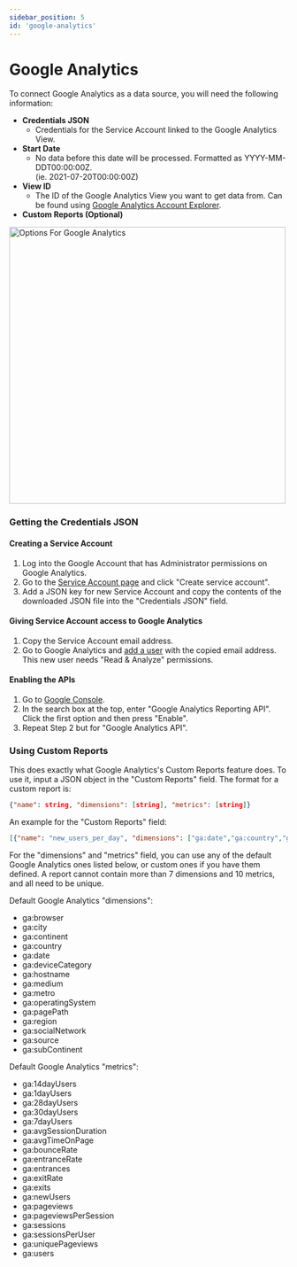 ```yaml
---
sidebar_position: 5
id: 'google-analytics'
---
```


# Google Analytics

To connect Google Analytics as a data source, you will need the following information:

* **Credentials JSON**
    * Credentials for the Service Account linked to the Google Analytics View.
* **Start Date**
    * No data before this date will be processed. Formatted as YYYY-MM-DDT00:00:00Z. <br/>(ie. 2021-07-20T00:00:00Z)
* **View ID**
    * The ID of the Google Analytics View you want to get data from. Can be found using [Google Analytics Account Explorer](https://ga-dev-tools.appspot.com/account-explorer/).
* **Custom Reports (Optional)**

<img alt="Options For Google Analytics" src="/img/connecting-to-data-sources/google-analytics.png" width="500" />

### Getting the Credentials JSON

#### Creating a Service Account

1. Log into the Google Account that has Administrator permissions on Google Analytics.
2. Go to the [Service Account page](https://console.developers.google.com/iam-admin/serviceaccounts) and click "Create service account".
3. Add a JSON key for new Service Account and copy the contents of the downloaded JSON file into the "Credentials JSON" field.

#### Giving Service Account access to Google Analytics

1. Copy the Service Account email address.
2. Go to Google Analytics and [add a user](https://support.google.com/analytics/answer/1009702) with the copied email address. This new user needs "Read & Analyze" permissions.

#### Enabling the APIs

1. Go to [Google Console](https://console.cloud.google.com/).
2. In the search box at the top, enter "Google Analytics Reporting API". Click the first option and then press "Enable". 
3. Repeat Step 2 but for "Google Analytics API".

### Using Custom Reports

This does exactly what Google Analytics's Custom Reports feature does. To use it, input a JSON object in the "Custom Reports" field. The format for a custom report is:
```json
{"name": string, "dimensions": [string], "metrics": [string]}
```
An example for the "Custom Reports" field:
```json
[{"name": "new_users_per_day", "dimensions": ["ga:date","ga:country","ga:region"], "metrics": ["ga:newUsers"]}, {"name": "users_per_city", "dimensions": ["ga:city"], "metrics": ["ga:users"]}]
```

For the "dimensions" and "metrics" field, you can use any of the default Google Analytics ones listed below, or custom ones if you have them defined. A report cannot contain more than 7 dimensions and 10 metrics, and all need to be unique. <br/>

Default Google Analytics "dimensions":
* ga:browser
* ga:city
* ga:continent
* ga:country
* ga:date
* ga:deviceCategory
* ga:hostname
* ga:medium
* ga:metro
* ga:operatingSystem
* ga:pagePath
* ga:region
* ga:socialNetwork
* ga:source
* ga:subContinent


Default Google Analytics "metrics":
* ga:14dayUsers
* ga:1dayUsers
* ga:28dayUsers
* ga:30dayUsers
* ga:7dayUsers
* ga:avgSessionDuration
* ga:avgTimeOnPage
* ga:bounceRate
* ga:entranceRate
* ga:entrances
* ga:exitRate
* ga:exits
* ga:newUsers
* ga:pageviews
* ga:pageviewsPerSession
* ga:sessions
* ga:sessionsPerUser
* ga:uniquePageviews
* ga:users